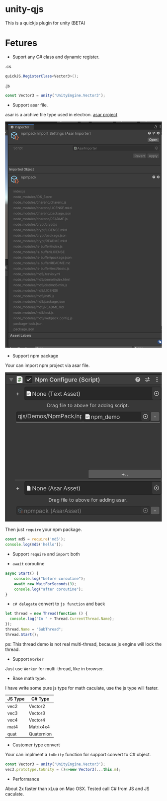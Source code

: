 # unity-qjs
This is a quickjs plugin for unity (BETA)

# Fetures

- Suport any C# class and dynamic register.

.cs
```c#
quickJS.RegisterClass<Vector3>();
```
.js
```js
const Vector3 = unity('UnityEngine.Vector3');
```

- Support asar file.

asar is a archive file type used in electron. [asar project](https://github.com/electron/asar)

![asar](pics/asar.png)

- Support npm package

Your can import npm project via asar file.

![configure](pics/configure.png)

Then just `require` your npm package.

```js
const md5 = require('md5');
console.log(md5('hello'));
```

- Support `require` and `import` both

- `await` coroutine

```js
async Start() {
    console.log("before coroutine");
    await new WaitForSeconds(3);
    console.log("after coroutine");
}
```

- `c# delegate` convert to `js function` and back

```js
let thread = new Thread(function () {
  console.log("In " + Thread.CurrentThread.Name);
});
thread.Name = "SubThread";
thread.Start();
```

ps: This thread demo is not real multi-thread, because js engine will lock the thread.

- Support `Worker`

Just use `Worker` for multi-thread, like in browser.

- Base math type.

I have write some pure js type for math caculate, use the js type will faster.

|JS Type    |C# Type    |
|  ----     | ----      |
| vec2      | Vector2   |
| vec3      | Vector3   |
| vec4      | Vector4   |
| mat4      | Matrix4x4 |
| quat      | Quaternion|

- Customer type convert

Your can implment a `toUnity` function for support convert to C# object.

```js
const Vector3 = unity('UnityEngine.Vector3');
vec3.prototype.toUnity = ()=>new Vector3(...this.m);
```
- Performance

About 2x faster than xLua on Mac OSX. Tested call C# from JS and JS caculate.

